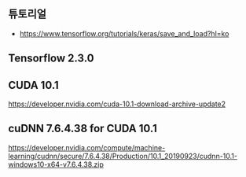## 튜토리얼
- https://www.tensorflow.org/tutorials/keras/save_and_load?hl=ko

## Tensorflow 2.3.0

## CUDA 10.1
https://developer.nvidia.com/cuda-10.1-download-archive-update2

## cuDNN 7.6.4.38 for CUDA 10.1
https://developer.nvidia.com/compute/machine-learning/cudnn/secure/7.6.4.38/Production/10.1_20190923/cudnn-10.1-windows10-x64-v7.6.4.38.zip 

